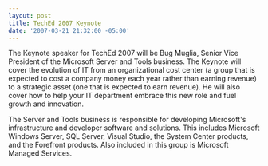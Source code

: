 ```yaml
---
layout: post
title: TechEd 2007 Keynote
date: '2007-03-21 21:32:00 -05:00'
---
```


The Keynote speaker for TechEd 2007 will be Bug Muglia, Senior Vice President of the Microsoft Server and Tools business. The Keynote will cover the evolution of IT from an organizational cost center (a group that is expected to cost a company money each year rather than earning revenue) to a strategic asset (one that is expected to earn revenue). He will also cover how to help your IT department embrace this new role and fuel growth and innovation.

The Server and Tools business is responsible for developing Microsoft's infrastructure and developer software and solutions. This includes Microsoft Windows Server, SQL Server, Visual Studio, the System Center products, and the Forefront products. Also included in this group is Microsoft Managed Services.
